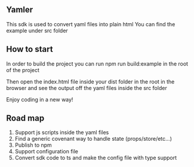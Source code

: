 ## Yamler

This sdk is used to convert yaml files into plain html
You can find the example under src folder

## How to start

In order to build the project you can run npm run build:example in the root of the project

Then open the index.html file inside your dist folder in the root in the browser and see the output off the yaml files inside the src folder

Enjoy coding in a new way!

## Road map
1. Support js scripts inside the yaml files
2. Find a generic covenant way to handle state (props/store/etc...)
3. Publish to npm
4. Support configuration file
5. Convert sdk code to ts and make the config file with type support
